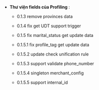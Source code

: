 - **Thư viện fields của Profiling** :

  - 0.1.3 remove provinces data
  
  - 0.1.4 fix get UDT support trigger
  
  - 0.1.5 fix marital_status get update data
  
  - 0.1.5.1 fix profile_tag get update data
  - 0.1.5.2 update check unification rule
  - 0.1.5.3 support validate phone_number
  - 0.1.5.4 singleton merchant_config
  - 0.1.5.5 support internal_id